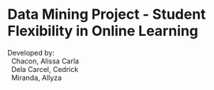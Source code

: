 # Data Mining Project - Student Flexibility in Online Learning
Developed by:   
&nbsp; Chacon, Alissa Carla  
&nbsp; Dela Carcel, Cedrick  
&nbsp; Miranda, Allyza  